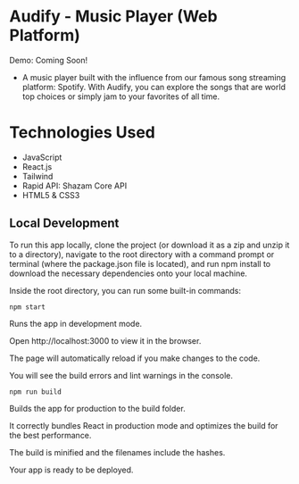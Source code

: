 # Audify - Music Player (Web Platform)

Demo: Coming Soon!


- A music player built with the influence from our famous song streaming platform: Spotify. With Audify, you can explore the songs that are world top choices or simply jam to your favorites of all time.

# Technologies Used
- JavaScript
- React.js
- Tailwind
- Rapid API: Shazam Core API
- HTML5 & CSS3


## Local Development
To run this app locally, clone the project (or download it as a zip and unzip it to a directory), navigate to the root directory with a command prompt or terminal (where the package.json file is located), and run npm install to download the necessary dependencies onto your local machine.

Inside the root directory, you can run some built-in commands:

```
npm start
```
Runs the app in development mode.

Open http://localhost:3000 to view it in the browser.

The page will automatically reload if you make changes to the code.

You will see the build errors and lint warnings in the console.

```
npm run build
```
Builds the app for production to the build folder.

It correctly bundles React in production mode and optimizes the build for the best performance.

The build is minified and the filenames include the hashes.

Your app is ready to be deployed.
